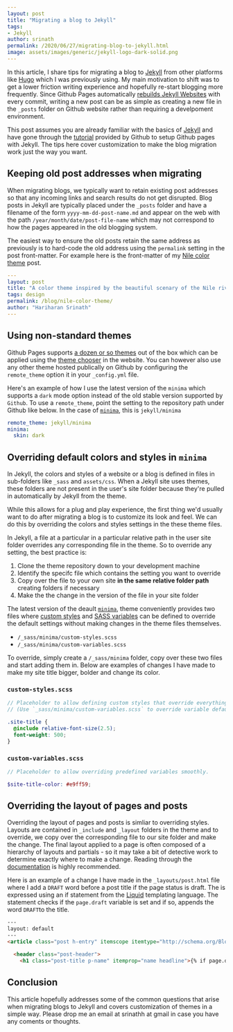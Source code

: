 ```yaml
---
layout: post
title: "Migrating a blog to Jekyll"
tags: 
- Jekyll
author: srinath
permalink: /2020/06/27/migrating-blog-to-jekyll.html
image: assets/images/generic/jekyll-logo-dark-solid.png
---
```


In this article, I share tips for migrating a blog to [Jekyll](https://jekyllrb.com/) from other 
platforms like [Hugo](https://gohugo.io/) which I was previously using. My main motivation to shift 
was to get a lower friction writing experience and hopefully re-start blogging more frequently. Since Github Pages automatically 
[rebuilds Jekyll Websites](https://help.github.com/en/github/working-with-github-pages/setting-up-a-github-pages-site-with-jekyll)
with every commit, writing a new post can be as simple as creating a new file in the `_posts` folder on
Github website rather than requiring a develpoment environment.

This post assumes you are already familiar with the basics of [Jekyll](https://jekyllrb.com/) and have gone through the 
[tutorial](https://help.github.com/en/github/working-with-github-pages/setting-up-a-github-pages-site-with-jekyll)
provided by Github to setup Github pages with Jekyll. The tips here cover customization to make the blog migration 
work just the way you want.

## Keeping old post addresses when migrating
When migrating blogs, we typically want to retain existing post addresses so that any incoming links and search results 
do not get disrupted. Blog posts in Jekyll are typically placed under the `_posts` folder and have a filename of the 
form `yyyy-mm-dd-post-name.md` and appear on the web with the path `/year/month/date/post-file-name` which may not
correspond to how the pages appeared in the old blogging system.

The easiest way to ensure the old posts retain the same address as previously is to hard-code the old address using the
`permalink` setting in the post front-matter. For example here is the front-matter of my
[Nile color theme](/blog/nile-color-theme/) post. 

```yml
---
layout: post
title: "A color theme inspired by the beautiful scenary of the Nile riverbank in Egypt"
tags: design
permalink: /blog/nile-color-theme/
author: "Hariharan Srinath"
---
```

## Using non-standard themes 
Github Pages supports [a dozen or so themes](https://pages.github.com/themes/) out of the box which can be applied
using the [theme chooser](https://help.github.com/en/github/working-with-github-pages/adding-a-theme-to-your-github-pages-site-with-the-theme-chooser)
in the website. You can however also use any other theme hosted publically on Github by configuring 
the `remote_theme` option it in your `_config.yml` file.

Here's an example of how I use the latest version of the `minima` which supports a `dark` mode option instead
of the old stable version supported by `Github`. To use a `remote_theme`, point the setting to the
repository path under Github like below. In the case of [`minima`](https://github.com/jekyll/minima), this is
`jekyll/minima`

```yml
remote_theme: jekyll/minima
minima:
  skin: dark
```

## Overriding default colors and styles in `minima`
In Jekyll, the colors and styles of a website or a blog is defined in files in sub-folders like 
`_sass` and `assets/css`. When a Jekyll site uses themes, these folders are not present
in the user's site folder because they're pulled in automatically by Jekyll from the theme.

While this allows for a plug and play experience, the first thing we'd usually want to do after migrating
a blog is to customize its look and feel. We can do this by overriding the colors and styles settings 
in the these theme files. 

In Jekyll, a file at a particular in a particular relative path in the user site folder overrides any
corresponding file in the theme. So to override any setting, the best practice is:
1. Clone the theme repository down to your development machine
2. Identify the specifc file which contains the setting you want to override 
3. Copy over the file to your own site **in the same relative folder path** creating folders if necessary
4. Make the the change in the version of the file in your site folder

The latest version of the deault [`minima`](https://github.com/jekyll/minima), theme conveniently provides 
two files where [custom styles](https://github.com/jekyll/minima/blob/master/_sass/minima/custom-styles.scss) 
and [SASS variables](https://github.com/jekyll/minima/blob/master/_sass/minima/custom-variables.scss) can be 
defined to override the default settings without making changes in the theme files themselves.
- `/_sass/minima/custom-styles.scss`
- `/_sass/minima/custom-variables.scss`

To override, simply create a `/_sass/minima` folder, copy over these two files and start adding them in. Below are
examples of changes I have made to make my site title bigger, bolder and change its color.

### `custom-styles.scss`
```scss
// Placeholder to allow defining custom styles that override everything else.
// (Use `_sass/minima/custom-variables.scss` to override variable defaults)

.site-title {
  @include relative-font-size(2.5);
  font-weight: 500;
}
```

### `custom-variables.scss`
```scss
// Placeholder to allow overriding predefined variables smoothly.

$site-title-color: #e9ff59;  
```
## Overriding the layout of pages and posts
Overriding the layout of pages and posts is simliar to overriding styles. Layouts are contained in `_include`
and `_layout` folders in the theme and to override, we copy over the corresponding file to our site folder
and make the change. The final layout applied to a page is often composed of a hierarchy of 
layouts and partials - so it may take a bit of detective work to determine exactly where to make a change.
Reading through the [documentation](https://jekyllrb.com/docs/) is highly recommended.

Here is an example of a change I have made in the `_layouts/post.html` file where I add a `DRAFT` word
before a post title if the page status is draft. The is expressed using an if statement
from the [Liquid](https://shopify.github.io/liquid/) templating language. The statement checks if the 
`page.draft` variable is set and if so, appends the word `DRAFT`to the title. 

```html
---
layout: default
---
<article class="post h-entry" itemscope itemtype="http://schema.org/BlogPosting">

  <header class="post-header">
    <h1 class="post-title p-name" itemprop="name headline">{% if page.draft %}DRAFT:&nbsp;{% endif %}{{ page.title | escape }}</h1>
```

## Conclusion
This article hopefully addresses some of the common questions that arise when migrating blogs to Jekyll and
covers customization of themes in a simple way. Please drop me an email at srinathh at gmail in case you have 
any coments or thoughts.